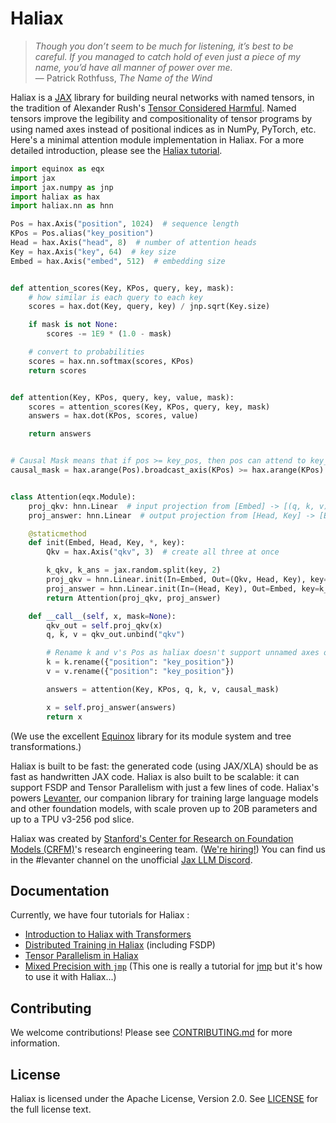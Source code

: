 <!--haliax-intro-start-->
# Haliax

> *Though you don’t seem to be much for listening, it’s best to be careful. If you managed to catch hold of even just a piece of my name, you’d have all manner of power over me.*<br/>
> — Patrick Rothfuss, *The Name of the Wind*

Haliax is a [JAX](https:://github.com/google/jax) library for building neural networks with named tensors, in the tradition of Alexander Rush's [Tensor Considered Harmful](https://nlp.seas.harvard.edu/NamedTensor).
Named tensors improve the legibility and compositionality of tensor programs by using named axes instead of positional indices
as in NumPy, PyTorch, etc. Here's a minimal attention module implementation in Haliax. For a more detailed introduction,
please see the [Haliax tutorial](https://colab.research.google.com/drive/1TiTcQQ4V5mopbgCu1SVl-oqJtXn7rFnC).

```python
import equinox as eqx
import jax
import jax.numpy as jnp
import haliax as hax
import haliax.nn as hnn

Pos = hax.Axis("position", 1024)  # sequence length
KPos = Pos.alias("key_position")
Head = hax.Axis("head", 8)  # number of attention heads
Key = hax.Axis("key", 64)  # key size
Embed = hax.Axis("embed", 512)  # embedding size


def attention_scores(Key, KPos, query, key, mask):
    # how similar is each query to each key
    scores = hax.dot(Key, query, key) / jnp.sqrt(Key.size)

    if mask is not None:
        scores -= 1E9 * (1.0 - mask)

    # convert to probabilities
    scores = hax.nn.softmax(scores, KPos)
    return scores


def attention(Key, KPos, query, key, value, mask):
    scores = attention_scores(Key, KPos, query, key, mask)
    answers = hax.dot(KPos, scores, value)

    return answers


# Causal Mask means that if pos >= key_pos, then pos can attend to key_pos
causal_mask = hax.arange(Pos).broadcast_axis(KPos) >= hax.arange(KPos)


class Attention(eqx.Module):
    proj_qkv: hnn.Linear  # input projection from [Embed] -> [(q, k, v), Head, Key]
    proj_answer: hnn.Linear  # output projection from [Head, Key] -> [Embed]

    @staticmethod
    def init(Embed, Head, Key, *, key):
        Qkv = hax.Axis("qkv", 3)  # create all three at once

        k_qkv, k_ans = jax.random.split(key, 2)
        proj_qkv = hnn.Linear.init(In=Embed, Out=(Qkv, Head, Key), key=k_qkv)
        proj_answer = hnn.Linear.init(In=(Head, Key), Out=Embed, key=k_ans)
        return Attention(proj_qkv, proj_answer)

    def __call__(self, x, mask=None):
        qkv_out = self.proj_qkv(x)
        q, k, v = qkv_out.unbind("qkv")

        # Rename k and v's Pos as haliax doesn't support unnamed axes or duplicate axes
        k = k.rename({"position": "key_position"})
        v = v.rename({"position": "key_position"})

        answers = attention(Key, KPos, q, k, v, causal_mask)

        x = self.proj_answer(answers)
        return x
```

(We use the excellent [Equinox](https://github.com/patrick-kidger/equinox) library for its module system and tree transformations.)

Haliax is built to be fast: the generated code (using JAX/XLA) should be as fast as handwritten JAX code. Haliax is also built to be scalable: it
can support FSDP and Tensor Parallelism with just a few lines of code. Haliax's powers [Levanter](https://gihub.com/stanford-crfm/levanter),
our companion library for training large language models and other foundation models, with scale proven up to 20B parameters
and up to a TPU v3-256 pod slice.


Haliax was created by [Stanford's Center for Research on Foundation Models (CRFM)](https://crfm.stanford.edu/)'s research engineering team. ([We're hiring!](https://crfm.stanford.edu/apply.html))
You can find us in the #levanter channel on the unofficial [Jax LLM Discord](https://discord.gg/FkRGNX3ND).

<!--haliax-intro-end-->

## Documentation

Currently, we have four tutorials for Haliax :

* [Introduction to Haliax with Transformers](https://colab.research.google.com/drive/1TiTcQQ4V5mopbgCu1SVl-oqJtXn7rFnC)
* [Distributed Training in Haliax](https://colab.research.google.com/drive/1QX4yH3zRFF3Xiibf1aahETcSQ5nbcUMz) (including FSDP)
* [Tensor Parallelism in Haliax](https://colab.research.google.com/drive/18_BrtDpe1lu89M4T6fKzda8DdSLtFJhi)
* [Mixed Precision with `jmp`](https://colab.research.google.com/drive/1_4cikwt-UhSH7yRzNRK8ze9msM9r2mEl?usp=sharing) (This one is really a tutorial for [jmp](https://github.com/deepmind/jmp) but it's how to use it with Haliax...)

## Contributing

We welcome contributions! Please see [CONTRIBUTING.md](CONTRIBUTING.md) for more information.

## License

Haliax is licensed under the Apache License, Version 2.0. See [LICENSE](LICENSE) for the full license text.
